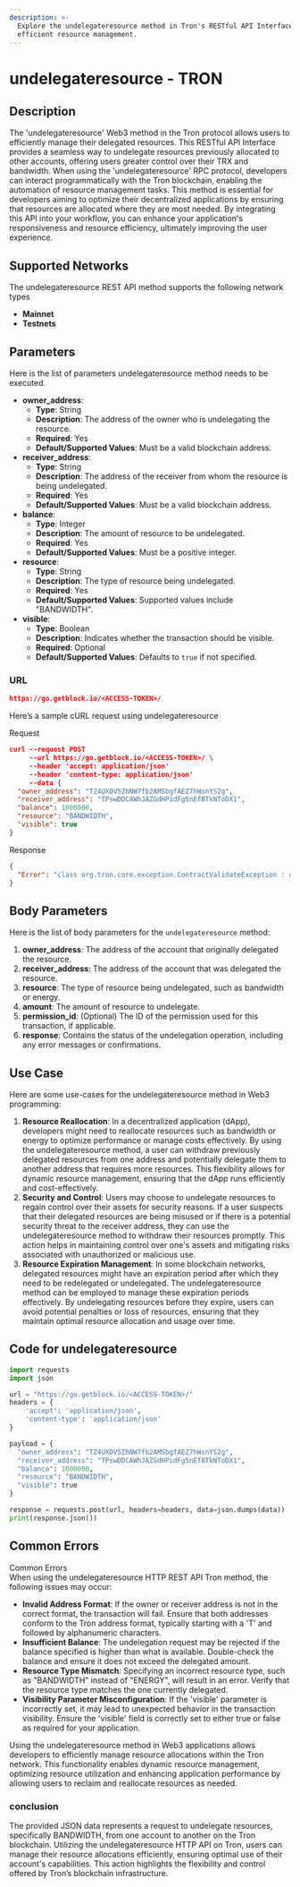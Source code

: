 ```yaml
---
description: >-
  Explore the undelegateresource method in Tron's RESTful API Interface for
  efficient resource management.
---
```


# undelegateresource - TRON

## Description

The 'undelegateresource' Web3 method in the Tron protocol allows users to efficiently manage their delegated resources. This RESTful API Interface provides a seamless way to undelegate resources previously allocated to other accounts, offering users greater control over their TRX and bandwidth. When using the 'undelegateresource' RPC protocol, developers can interact programmatically with the Tron blockchain, enabling the automation of resource management tasks. This method is essential for developers aiming to optimize their decentralized applications by ensuring that resources are allocated where they are most needed. By integrating this API into your workflow, you can enhance your application's responsiveness and resource efficiency, ultimately improving the user experience.

## Supported Networks

The undelegateresource REST API method supports the following network types

* **Mainnet**
* **Testnets**

## Parameters

Here is the list of parameters undelegateresource method needs to be executed.

* **owner\_address**:
  * **Type**: String
  * **Description**: The address of the owner who is undelegating the resource.
  * **Required**: Yes
  * **Default/Supported Values**: Must be a valid blockchain address.
* **receiver\_address**:
  * **Type**: String
  * **Description**: The address of the receiver from whom the resource is being undelegated.
  * **Required**: Yes
  * **Default/Supported Values**: Must be a valid blockchain address.
* **balance**:
  * **Type**: Integer
  * **Description**: The amount of resource to be undelegated.
  * **Required**: Yes
  * **Default/Supported Values**: Must be a positive integer.
* **resource**:
  * **Type**: String
  * **Description**: The type of resource being undelegated.
  * **Required**: Yes
  * **Default/Supported Values**: Supported values include "BANDWIDTH".
* **visible**:
  * **Type**: Boolean
  * **Description**: Indicates whether the transaction should be visible.
  * **Required**: Optional
  * **Default/Supported Values**: Defaults to `true` if not specified.

### URL

```json
https://go.getblock.io/<ACCESS-TOKEN>/
```

Here’s a sample cURL request using undelegateresource

Request

```json
curl --request POST 
     --url https://go.getblock.io/<ACCESS-TOKEN>/ \
     --header 'accept: application/json' 
     --header 'content-type: application/json' 
     --data {
  "owner_address": "TZ4UXDV5ZhNW7fb2AMSbgfAEZ7hWsnYS2g",
  "receiver_address": "TPswDDCAWhJAZGdHPidFg5nEf8TkNToDX1",
  "balance": 1000000,
  "resource": "BANDWIDTH",
  "visible": true
}
```

Response

```json
{
  "Error": "class org.tron.core.exception.ContractValidateException : delegated Resource does not exist"
}
```

## Body Parameters

Here is the list of body parameters for the `undelegateresource` method:

1. **owner\_address**: The address of the account that originally delegated the resource.
2. **receiver\_address**: The address of the account that was delegated the resource.
3. **resource**: The type of resource being undelegated, such as bandwidth or energy.
4. **amount**: The amount of resource to undelegate.
5. **permission\_id**: (Optional) The ID of the permission used for this transaction, if applicable.
6. **response**: Contains the status of the undelegation operation, including any error messages or confirmations.

## Use Case

Here are some use-cases for the undelegateresource method in Web3 programming:

1. **Resource Reallocation**: In a decentralized application (dApp), developers might need to reallocate resources such as bandwidth or energy to optimize performance or manage costs effectively. By using the undelegateresource method, a user can withdraw previously delegated resources from one address and potentially delegate them to another address that requires more resources. This flexibility allows for dynamic resource management, ensuring that the dApp runs efficiently and cost-effectively.
2. **Security and Control**: Users may choose to undelegate resources to regain control over their assets for security reasons. If a user suspects that their delegated resources are being misused or if there is a potential security threat to the receiver address, they can use the undelegateresource method to withdraw their resources promptly. This action helps in maintaining control over one's assets and mitigating risks associated with unauthorized or malicious use.
3. **Resource Expiration Management**: In some blockchain networks, delegated resources might have an expiration period after which they need to be redelegated or undelegated. The undelegateresource method can be employed to manage these expiration periods effectively. By undelegating resources before they expire, users can avoid potential penalties or loss of resources, ensuring that they maintain optimal resource allocation and usage over time.

## Code for undelegateresource

```python
import requests
import json

url = "https://go.getblock.io/<ACCESS-TOKEN>/"
headers = {
    'accept': 'application/json',
    'content-type': 'application/json'
}

payload = {
  "owner_address": "TZ4UXDV5ZhNW7fb2AMSbgfAEZ7hWsnYS2g",
  "receiver_address": "TPswDDCAWhJAZGdHPidFg5nEf8TkNToDX1",
  "balance": 1000000,
  "resource": "BANDWIDTH",
  "visible": true
}

response = requests.post(url, headers=headers, data=json.dumps(data))
print(response.json())
```

## Common Errors

Common Errors\
When using the undelegateresource HTTP REST API Tron method, the following issues may occur:

* **Invalid Address Format**: If the owner or receiver address is not in the correct format, the transaction will fail. Ensure that both addresses conform to the Tron address format, typically starting with a 'T' and followed by alphanumeric characters.
* **Insufficient Balance**: The undelegation request may be rejected if the balance specified is higher than what is available. Double-check the balance and ensure it does not exceed the delegated amount.
* **Resource Type Mismatch**: Specifying an incorrect resource type, such as "BANDWIDTH" instead of "ENERGY", will result in an error. Verify that the resource type matches the one currently delegated.
* **Visibility Parameter Misconfiguration**: If the 'visible' parameter is incorrectly set, it may lead to unexpected behavior in the transaction visibility. Ensure the 'visible' field is correctly set to either true or false as required for your application.

Using the undelegateresource method in Web3 applications allows developers to efficiently manage resource allocations within the Tron network. This functionality enables dynamic resource management, optimizing resource utilization and enhancing application performance by allowing users to reclaim and reallocate resources as needed.

### conclusion

The provided JSON data represents a request to undelegate resources, specifically BANDWIDTH, from one account to another on the Tron blockchain. Utilizing the undelegateresource HTTP API on Tron, users can manage their resource allocations efficiently, ensuring optimal use of their account's capabilities. This action highlights the flexibility and control offered by Tron’s blockchain infrastructure.
